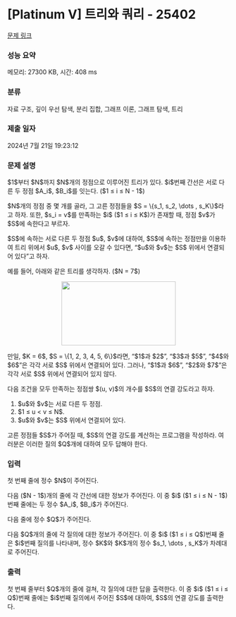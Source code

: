 # [Platinum V] 트리와 쿼리 - 25402 

[문제 링크](https://www.acmicpc.net/problem/25402) 

### 성능 요약

메모리: 27300 KB, 시간: 408 ms

### 분류

자료 구조, 깊이 우선 탐색, 분리 집합, 그래프 이론, 그래프 탐색, 트리

### 제출 일자

2024년 7월 21일 19:23:12

### 문제 설명

<p>$1$부터 $N$까지 $N$개의 정점으로 이루어진 트리가 있다. $i$번째 간선은 서로 다른 두 정점 $A_i$, $B_i$를 잇는다. ($1 ≤ i ≤ N - 1$)</p>

<p>$N$개의 정점 중 몇 개를 골라, 그 고른 정점들을 $S = \{s_1, s_2, \dots , s_K\}$라고 하자. 또한, $s_i = v$를 만족하는 $i$ ($1 ≤ i ≤ K$)가 존재할 때, 정점 $v$가 $S$에 속한다고 부르자.</p>

<p>$S$에 속하는 서로 다른 두 정점 $u$, $v$에 대하여, $S$에 속하는 정점만을 이용하여 트리 위에서 $u$, $v$ 사이를 오갈 수 있다면, “$u$와 $v$는 $S$ 위에서 연결되어 있다”고 하자.</p>

<p>예를 들어, 아래와 같은 트리를 생각하자. ($N = 7$)</p>

<p style="text-align: center;"><img alt="" src="https://upload.acmicpc.net/718e7c6d-b718-45a0-84b7-0ed67bd01c22/-/preview/" style="width: 259px; height: 145px;"></p>

<p>만일, $K = 6$, $S = \{1, 2, 3, 4, 5, 6\}$라면, “$1$과 $2$”, “$3$과 $5$”, “$4$와 $6$”은 각각 서로 $S$ 위에서 연결되어 있다. 그러나, “$1$과 $6$”, “$2$와 $7$”은 각각 서로 $S$ 위에서 연결되어 있지 않다.</p>

<p>다음 조건을 모두 만족하는 정점쌍 $(u, v)$의 개수를 $S$의 연결 강도라고 하자.</p>

<ol>
	<li>$u$와 $v$는 서로 다른 두 정점.</li>
	<li>$1 ≤ u < v ≤ N$.</li>
	<li>$u$와 $v$는 $S$ 위에서 연결되어 있다.</li>
</ol>

<p>고른 정점들 $S$가 주어질 때, $S$의 연결 강도를 계산하는 프로그램을 작성하라. 여러분은 이러한 질의 $Q$개에 대하여 모두 답해야 한다.</p>

### 입력 

 <p>첫 번째 줄에 정수 $N$이 주어진다.</p>

<p>다음 ($N - 1$)개의 줄에 각 간선에 대한 정보가 주어진다. 이 중 $i$ ($1 ≤ i ≤ N - 1$)번째 줄에는 두 정수 $A_i$, $B_i$가 주어진다.</p>

<p>다음 줄에 정수 $Q$가 주어진다.</p>

<p>다음 $Q$개의 줄에 각 질의에 대한 정보가 주어진다. 이 중 $i$ ($1 ≤ i ≤ Q$)번째 줄은 $i$번째 질의를 나타내며, 정수 $K$와 $K$개의 정수 $s_1, \dots , s_K$가 차례대로 주어진다.</p>

### 출력 

 <p>첫 번째 줄부터 $Q$개의 줄에 걸쳐, 각 질의에 대한 답을 출력한다. 이 중 $i$ ($1 ≤ i ≤ Q$)번째 줄에는 $i$번째 질의에서 주어진 $S$에 대하여, $S$의 연결 강도를 출력한다.</p>

